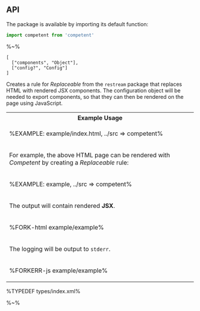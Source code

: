 ## API

The package is available by importing its default function:

```js
import competent from 'competent'
```

%~%

```## competent => _restream.Rule
[
  ["components", "Object"],
  ["config?", "Config"]
]
```

Creates a rule for _Replaceable_ from the `restream` package that replaces HTML with rendered JSX components. The configuration object will be needed to export components, so that they can then be rendered on the page using JavaScript.

<table>
<tr><th>Example Usage</th></tr>
<tr><td>

%EXAMPLE: example/index.html, ../src => competent%
</td></tr>
<tr><td>
<md2html>

For example, the above HTML page can be rendered with _Competent_ by creating a _Replaceable_ rule:
</md2html>
</td></tr>
<tr><td>

%EXAMPLE: example, ../src => competent%
</td></tr>
<tr><td>
<md2html>

The output will contain rendered **JSX**.
</md2html>
</td></tr>
<tr><td>

%FORK-html example/example%
</td></tr>
<tr><td>
<md2html>

The logging will be output to `stderr`.
</md2html>
</td></tr>
<tr><td>

%FORKERR-js example/example%
</td></tr>
</table>

%TYPEDEF types/index.xml%

%~%
